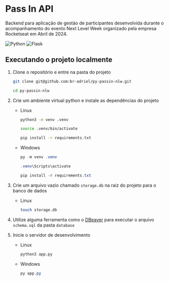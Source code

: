 # Pass In API

Backend para aplicação de gestão de participantes desenvolvida durante o
acompanhamento do evento Next Level Week organizado pela empresa Rocketseat em
Abril de 2024.

![Python](https://img.shields.io/badge/python-3670A0?style=for-the-badge&logo=python&logoColor=ffdd54)
![Flask](https://img.shields.io/badge/flask-%23000.svg?style=for-the-badge&logo=flask&logoColor=white)

## Executando o projeto localmente

1. Clone o repositório e entre na pasta do projeto

    ```bash
    git clone git@github.com:br-adriel/py-passin-nlw.git
    ```

    ```bash
    cd py-passin-nlw
    ```

2. Crie um ambiente virtual python e instale as dependências do projeto

    - Linux

        ```bash
        python3 -m venv .venv
        ```

        ```bash
        source .venv/bin/activate
        ```

        ```bash
        pip install -r requirements.txt
        ```

    - Windows

        ```powershell
        py -m venv .venv
        ```

        ```powershell
        .venv\Scripts\activate
        ```

        ```powershell
        pip install -r requirements.txt
        ```

3. Crie um arquivo vazio chamado `storage.db` na raiz do projeto para o banco
de dados

    - Linux

        ```bash
        touch storage.db
        ```

4. Utilize alguma ferramenta como o [DBeaver](https://dbeaver.io/) para executar
o arquivo `schema.sql` da pasta `database`

5. Inicie o servidor de desenvolvimento

    - Linux

        ```bash
        python3 app.py
        ```

    - Windows

        ```powershell
        py app.py
        ```
